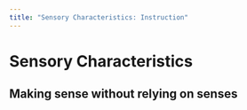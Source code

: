 ```yaml
---
title: "Sensory Characteristics: Instruction"
---
```


# Sensory Characteristics
<h2 class="subheading">Making sense without relying on senses</h2>